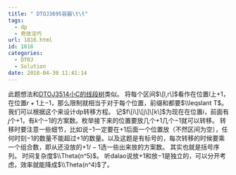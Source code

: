 ```yaml
---
title: " DTOJ3695容器\t\t"
tags:
  - dp
  - 奇技淫巧
url: 1816.html
id: 1816
categories:
  - DTOJ
  - Solution
date: 2018-04-30 11:41:14
---
```


此题想法和[DTOJ3514小C的线段树](http://www.dtenomde.com/2018/01/author=jiangyutong/article=400/)类似。 将每个区间$\[l,r\]$看作在位置$l$上$+1$，在位置$r+1$上$-1$，那么限制就相当于对于每个位置，前缀和都要$\\leqslant T$。我们可以根据这个来设计dp转移方程。 记$f\[i\]\[j\]\[k\]$为现在在位置$i$，前面有$j$个$+1$，有$k$个$-1$的方案数。枚举接下来的位置要放几个$+1$几个$-1$就可以转移。 转移时要注意一些细节，比如说$-1$一定要在$+1$后面一个位置放（不然区间为空），任何时刻$-1$的数量不能超过$+1$的数量。以及这题是有标号的，每次转移的时候要乘一个组合数，即从还没放的$+1/-1$选一些出来放的方案数。 其实也就是括号序列。 时间复杂度$\\Theta(n^5)$。 听dalao说放$+1$和放$-1$是独立的，可以分开考虑，效率就能降成$\\Theta(n^4)$了。